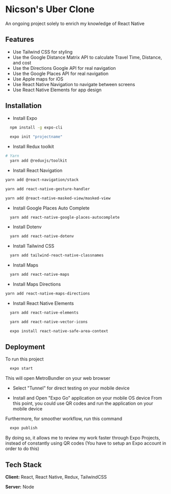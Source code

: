

# Nicson's Uber Clone
An ongoing project solely to enrich my knowledge of React Native


## Features

- Use Tailwind CSS for styling
- Use the Google Distance Matrix API to calculate Travel Time, Distance, and cost
- Use the Directions Google API for real navigation
- Use the Google Places API for real navigation
- Use Apple maps for iOS 
- Use React Native Navigation to navigate between screens
- Use React Native Elements for app design


## Installation

- Install Expo

```bash
  npm install -g expo-cli
  
  expo init "projectname"
```

- Install Redux toolkit
```bash
# Yarn
  yarn add @reduxjs/toolkit
```
- Install React Navigation
```bash
yarn add @react-navigation/stack

yarn add react-native-gesture-handler

yarn add @react-native-masked-view/masked-view
```
- Install Google Places Auto Complete
```bash
  yarn add react-native-google-places-autocomplete
```
- Install Dotenv
```bash
  yarn add react-native-dotenv
```
- Install Tailwind CSS
```bash
  yarn add tailwind-react-native-classnames
```
- Install Maps
```bash
  yarn add react-native-maps
```
- Install Maps Directions
```bash
yarn add react-native-maps-directions
```
- Install React Native Elements
```bash
  yarn add react-native-elements

  yarn add react-native-vector-icons

  expo install react-native-safe-area-context
```

## Deployment

To run this project
```bash
  expo start
```

This  will open MetroBundler on your web browser

- Select "Tunnel" for direct testing on your mobile device

- Install and Open "Expo Go" application on your mobile OS device
From this point, you could use QR codes and run the application on your mobile device

Furthermore, for smoother workflow, run this command
```bash
  expo publish
```
By doing so, it allows me to review my work faster through Expo Projects, instead of constantly using QR codes
(You have to setup an Expo account in order to do this)

## Tech Stack

**Client:** React, React Native, Redux, TailwindCSS

**Server:** Node

